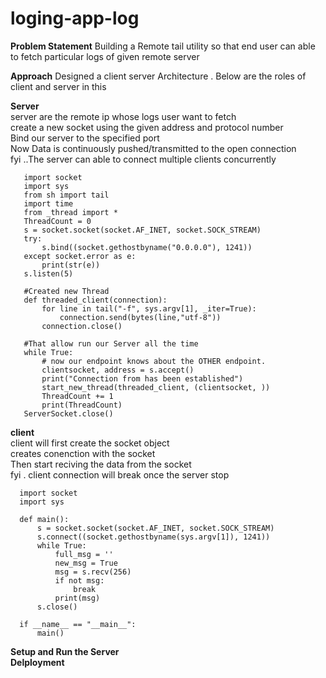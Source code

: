 # loging-app-log
**Problem Statement**
    Building a Remote tail utility so that end user can able to fetch particular logs of given remote server 

    
**Approach**
    Designed a client server Architecture . Below are the roles of client and server in this 
    
 **Server**<br />
    server are the remote ip whose logs user want to fetch <br />
    create a new socket using the given address and protocol number<br />
    Bind our server to the specified port<br />
    Now Data is continuously pushed/transmitted to the open connection <br />
    fyi ..The server can able to connect multiple clients concurrently 
    
 ```
    import socket
    import sys
    from sh import tail
    import time
    from _thread import *
    ThreadCount = 0
    s = socket.socket(socket.AF_INET, socket.SOCK_STREAM)
    try:
        s.bind((socket.gethostbyname("0.0.0.0"), 1241))
    except socket.error as e:
        print(str(e))
    s.listen(5)

    #Created new Thread
    def threaded_client(connection):
        for line in tail("-f", sys.argv[1], _iter=True):
            connection.send(bytes(line,"utf-8"))
        connection.close()

    #That allow run our Server all the time
    while True:
        # now our endpoint knows about the OTHER endpoint.
        clientsocket, address = s.accept()
        print("Connection from has been established")
        start_new_thread(threaded_client, (clientsocket, ))
        ThreadCount += 1
        print(ThreadCount)
    ServerSocket.close()
```
  **client**<br />
  client will first create the socket object<br />
  creates conenction with the socket<br />
  Then start reciving the data from the socket<br />
  fyi . client connection will break once the server stop<br />
  ```
    import socket
    import sys

    def main():
        s = socket.socket(socket.AF_INET, socket.SOCK_STREAM)
        s.connect((socket.gethostbyname(sys.argv[1]), 1241))
        while True:
            full_msg = ''
            new_msg = True
            msg = s.recv(256)
            if not msg:
                break
            print(msg)
        s.close()

    if __name__ == "__main__":
        main()
```

**Setup and Run the Server**<br />
**Delployment** <br />
<br />










   
